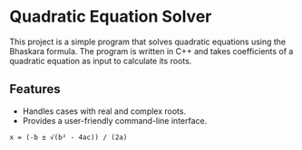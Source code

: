 # Quadratic Equation Solver
This project is a simple program that solves quadratic equations using the Bhaskara formula. The program is written in C++ and takes coefficients of a quadratic equation as input to calculate its roots.

## Features

- Handles cases with real and complex roots.
- Provides a user-friendly command-line interface.

`x = (-b ± √(b² - 4ac)) / (2a)`
